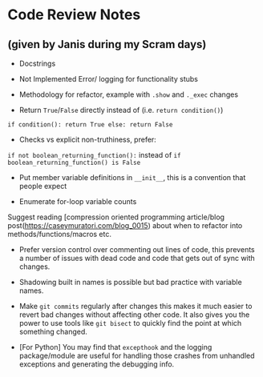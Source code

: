 # Code Review Notes 
## (given by Janis during my Scram days)


* Docstrings


* Not Implemented Error/ logging for functionality stubs


* Methodology for refactor, example with `.show` and `._exec` changes


* Return `True`/`False` directly instead of (i.e. `return condition()`)


`if condition():
	return True
else:
	return False`


* Checks vs explicit non-truthiness, prefer:


`if not boolean_returning_function():` 
instead of `if boolean_returning_function() is False`


* Put member variable definitions in `__init__`, this is a convention that people expect


* Enumerate for-loop variable counts


Suggest reading [compression oriented programming article/blog post(https://caseymuratori.com/blog_0015) about when to refactor into methods/functions/macros etc.


* Prefer version control over commenting out lines of code, this prevents a number of issues with dead code and code that gets out of sync with changes.


* Shadowing built in names is possible but bad practice with variable names.


* Make `git commits` regularly after changes this makes it much easier to revert bad changes without affecting other code. It also gives you the power to use tools like `git bisect` to quickly find the point at which something changed.


* [For Python] You may find that `excepthook` and the logging package/module are useful for handling those crashes from unhandled exceptions and generating the debugging info.





